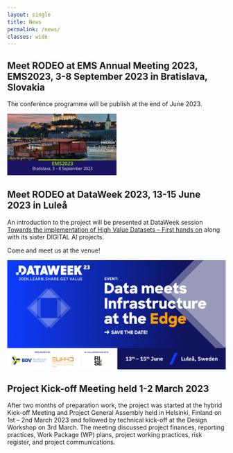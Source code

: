 ```yaml
---
layout: single
title: News
permalink: /news/
classes: wide
---
```


## Meet RODEO at EMS Annual Meeting 2023, EMS2023, 3-8 September 2023 in Bratislava, Slovakia

The conference programme will be publish at the end of June 2023.

<img src="/assets/images/EMS-2023-advertisement.jpg" width="50%" height="50%"> 

## Meet RODEO at DataWeek 2023, 13-15 June 2023 in Luleå

An introduction to the project will be presented at DataWeek session [Towards the implementation of High Value Datasets – First hands on](https://data-week.eu/session/towards-the-implementation-of-high-value-datasets-first-hands-on/) along with its sister DIGITAL AI projects.

Come and meet us at the venue!     

![DataWeek!](/assets/images/DataWeek2023_small.png "DataWeek")

## Project Kick-off Meeting held 1-2 March 2023

After two months of preparation work, the project was started at the hybrid Kick-off Meeting and Project General Assembly held in Helsinki, Finland on 1st – 2nd March 2023 and
followed by technical kick-off at the Design Workshop on 3rd March. The meeting discussed project finances, reporting practices, Work Package (WP) plans, project
working practices, risk register, and project communications.




